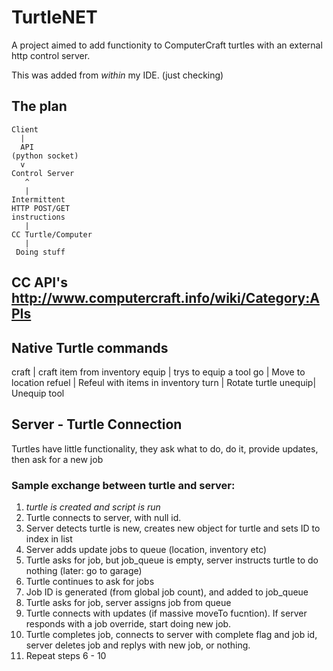 # TurtleNET
A project aimed to add functionity to ComputerCraft turtles with an external http control server.

This was added from *within* my IDE. (just checking)
## The plan

    Client
      |
      API
    (python socket)
      v
    Control Server
       ^
       |
    Intermittent
    HTTP POST/GET
    instructions
       |
    CC Turtle/Computer
       |
     Doing stuff

## CC API's <http://www.computercraft.info/wiki/Category:APIs>


## Native Turtle commands

craft  | craft item from inventory
equip  | trys to equip a tool
go     | Move to location
refuel | Refeul with items in inventory
turn   | Rotate turtle
unequip| Unequip tool


## Server - Turtle Connection

Turtles have little functionality, they ask what to do, do it,
provide updates, then ask for a new job

### Sample exchange between turtle and server:
1. *turtle is created and script is run*
2. Turtle connects to server, with null id.
3. Server detects turtle is new, creates new object for turtle
and sets ID to index in list
4. Server adds update jobs to queue (location, inventory etc)
5. Turtle asks for job, but job_queue is empty, server instructs turtle to do nothing (later: go to garage)
6. Turtle continues to ask for jobs
7. Job ID is generated (from global job count), and added to job_queue
8. Turtle asks for job, server assigns job from queue
9. Turtle connects with updates (if massive moveTo fucntion). If server responds with a job override, start doing new job.
10. Turtle completes job, connects to server with complete flag and job id,
server deletes job and replys with new job, or nothing.
11. Repeat steps 6 - 10